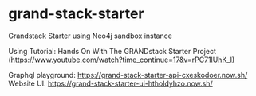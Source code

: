 # grand-stack-starter
Grandstack Starter using Neo4j sandbox instance

Using Tutorial: Hands On With The GRANDstack Starter Project (https://www.youtube.com/watch?time_continue=17&v=rPC71lUhK_I)

Graphql playground: https://grand-stack-starter-api-cxeskodoer.now.sh/
Website UI: https://grand-stack-starter-ui-htholdyhzo.now.sh/

